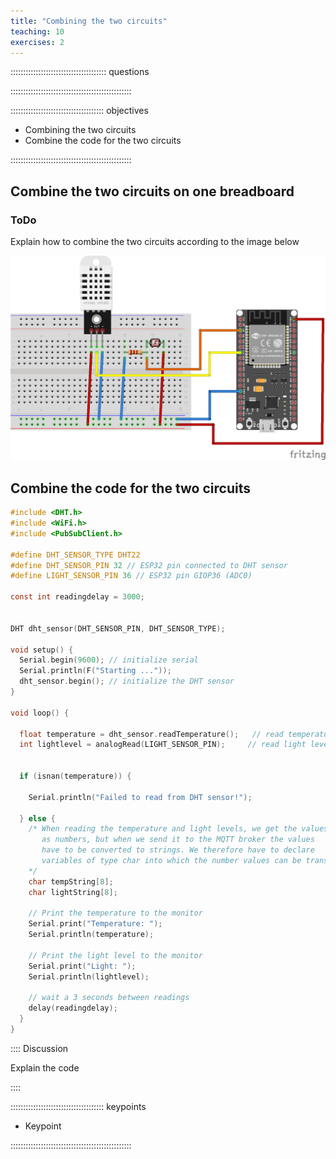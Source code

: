 ```yaml
---
title: "Combining the two circuits"
teaching: 10
exercises: 2
---
```


:::::::::::::::::::::::::::::::::::::: questions 



::::::::::::::::::::::::::::::::::::::::::::::::

::::::::::::::::::::::::::::::::::::: objectives

- Combining the two circuits
- Combine the code for the two circuits

::::::::::::::::::::::::::::::::::::::::::::::::

## Combine the two circuits on one breadboard

### ToDo

Explain how to combine the two circuits according to the image below


![Circuit with the DHT22 temperature sensor and and LDR light for measuring light intensity](fig/DHT22_LDR.png)


## Combine the code for the two circuits


```c
#include <DHT.h>
#include <WiFi.h>
#include <PubSubClient.h>

#define DHT_SENSOR_TYPE DHT22
#define DHT_SENSOR_PIN 32 // ESP32 pin connected to DHT sensor
#define LIGHT_SENSOR_PIN 36 // ESP32 pin GIOP36 (ADC0)

const int readingdelay = 3000;


DHT dht_sensor(DHT_SENSOR_PIN, DHT_SENSOR_TYPE);

void setup() {
  Serial.begin(9600); // initialize serial
  Serial.println(F("Starting ..."));
  dht_sensor.begin(); // initialize the DHT sensor
}

void loop() {

  float temperature = dht_sensor.readTemperature();   // read temperature in Celsius
  int lightlevel = analogRead(LIGHT_SENSOR_PIN);     // read light level


  if (isnan(temperature)) {

    Serial.println("Failed to read from DHT sensor!");

  } else {
    /* When reading the temperature and light levels, we get the values
       as numbers, but when we send it to the MQTT broker the values
       have to be converted to strings. We therefore have to declare
       variables of type char into which the number values can be transferred
    */
    char tempString[8];
    char lightString[8];

    // Print the temperature to the monitor
    Serial.print("Temperature: ");
    Serial.println(temperature);

    // Print the light level to the monitor
    Serial.print("Light: ");
    Serial.println(lightlevel);

    // wait a 3 seconds between readings
    delay(readingdelay);
  }
}


```

:::: Discussion

Explain the code

::::

::::::::::::::::::::::::::::::::::::: keypoints 

- Keypoint

::::::::::::::::::::::::::::::::::::::::::::::::

[r-markdown]: https://rmarkdown.rstudio.com/
